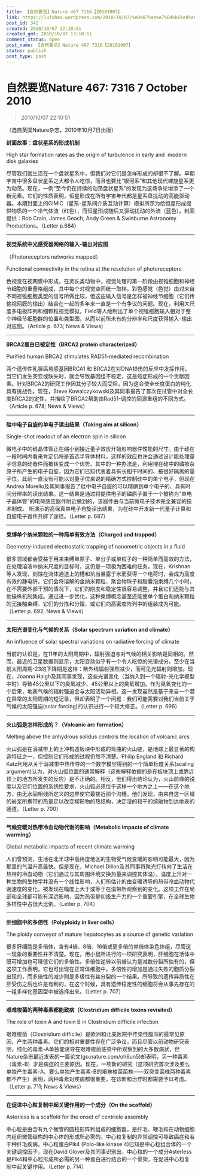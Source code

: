 ```yaml
---
title: 【自然要览】Nature 467 7316【20101007】
link: https://lufuhao.wordpress.com/2010/10/07/%e8%87%aa%e7%84%b6%e8%a6%81%e8%a7%88nature-467-7316-7-october-2010/
post_id: 342
created: 2010/10/07 22:10:51
created_gmt: 2010/10/07 13:10:51
comment_status: open
post_name: 【自然要览】Nature 467 7316【20101007】
status: publish
post_type: post
---
```


# 自然要览Nature 467: 7316 7 October 2010

> 2010/10/07 22:10:51

 

（选自英国Nature杂志，2010年10月7日出版）
 
**封面故事：盘状星系的形成机制**

High star formation rates as the origin of turbulence in early and  modern disk galaxies

尽管我们就生活在一个盘状星系中，但我们对它们是怎样形成的却很不了解。早期宇宙中很多盘状星系之大都令人吃惊，而且也要比“银河系”和其他现代螺旋星系更为动荡。现在，一例“至今仍在持续的动荡盘状星系”的发现为这场争论增添了一个新元素。它们的性质表明，恒星形成在所有宇宙年代都是星系盘扰动的高能驱动器。本期封面上的GIMIC（星系-星系间介质互动计算）模拟所示为给恒星形成提供物质的一个冷气体流（红色），而恒星形成随后又驱动扰动的外流（蓝色）。封面提供：Rob Crain, James Geach, Andy Green & Swinburne Astronomy Productions。（Letter p.684）

***

**视觉系统中光感受器网络的输入-输出对应图**

（Photoreceptors networks mapped）

Functional connectivity in the retina at the resolution of photoreceptors

色视觉在视网膜中形成，在灵长类动物中，视觉处理的第一阶段由视锥细胞和神经节细胞的重叠格组成，其中每个对视觉空间统一取样。彩色感觉（色觉）由对来自不同视锥细胞类型的信号所做比较，但这些输入信号是怎样被神经节细胞（它们传输视网膜的输出）结合在一起的多年来一直是一个有争议的问题。现在，利用大尺度多电极阵列和细颗粒视觉模拟，Field等人绘制出了单个视锥细胞输入相对于整个神经节细胞群的位置和类型图，从而以前所未有的分辨率和尺度获得输入-输出对应图。（Article p. 673; News & Views）

***

**BRCA2蛋白已被定性（BRCA2 protein characterized）**

Purified human BRCA2 stimulates RAD51-mediated recombination

两个遗传性乳腺癌易感基因BRCA1 和 BRCA2在对DNA损伤的反应中发挥作用。当它们发生突变或缺失时，就会导致基因组不稳定，这是癌症形成的一个贡献因素。针对BRCA2的研究工作因其分子较大而受阻，因为这会使全长度蛋白的纯化具有挑战性。现在，Steve Kowalczykowski及其同事报告了首次在试管中对全长度BRCA2的定性，并描绘了BRCA2帮助由Rad51-调控的同源重组的不同方式。（Article p. 678; News & Views）

***

**硅中电子自旋的单电子读出结果（Taking aim at silicon）**

Single-shot readout of an electron spin in silicon

微电子中的硅晶体管正在缩小到接近量子效应开始影响器件性能的尺寸。由于硅在一段时间内看来肯定仍将是首选半导体材料，这样的效应也许会通过设计能处理量子信息的硅器件而被转变成一个优势。其中的一种办法是，利用埋在硅中的磷掺杂原子所产生的电子自旋，因为它们已知代表着具有长相干时间的、被很好隔离的量子位。此前一直没有可能以对量子位来说的精确方式控制硅中的单个电子，但现在Andrea Morello及其同事报告了硅中电子自旋的可以精确到单个电子的、具有时间分辨率的读出结果。这一结果是通过将提供电子的磷原子置于一个被称为“单电子晶体管”的电荷感应器件附近做到的，该器件由与当前微电子技术完全兼容的技术制成。 所演示的高保真单电子自旋读出结果，为在硅中开发新一代量子计算和自旋电子器件开辟了途径。（Letter p. 687）

  
***

**束缚单个纳米颗粒的一种简单有效方法（Charged and trapped）**

Geometry-induced electrostatic trapping of nanometric objects in a fluid

很多领域都会受益于用来束缚单原子、单分子或单粒子的一种简单而高效的方法，在处理溶液中纳米尺度的目标时，这仍是一项极为困难的任务。现在，Krishnan等人发现，刻蚀在流体通道上的槽和坑当暴露于水而获得一个电荷时，会成为高度有效的静电阱。它们会将溶解的金纳米颗粒、聚合物珠子和脂囊泡束缚几个小时，在不需要外部干预的情况下，它们的刚度和稳定性很容易调整，并且它们还能与其他操纵机制集成。通过进一步优化，这种束缚概念甚至还能使单个蛋白和纳米颗粒的无接触束缚、它们的分拣和分馏、或它们向高密度阵列中的组装成为可能。（Letter p. 692; News & Views）

***

**太阳光谱变化与气候的关系（Solar spectrum variation and climate）**

An influence of solar spectral variations on radiative forcing of climate

当前的认识是，在11年的太阳周期中，辐射强迫与对气候的相关影响是同相的。然而，最近的卫星数据则显示，太阳变动似乎有一个令人吃惊的光谱成分，至少在当前太阳周期-23的下降期是这样：紫外线辐射强烈减少，而可见光辐射则增加。现在，Joanna Haigh及其同事发现，这些光谱变化（当纳入到一个辐射-光化学模型中时）导致45公里以下的臭氧减少、45公里以上的臭氧增加。作为臭氧变化的一个后果，地表气候的辐射强迫会与太阳活动异相。这一发现虽然是基于来自一个潜在异常的太阳周期的短记录，但却表明了一个问题：我们可能需要对我们当前关于气候的太阳强迫(solar forcing)的认识进行一个较大修正。（Letter p. 696）

***

**火山弧是怎样形成的？（Volcanic arc formation）**

Melting above the anhydrous solidus controls the location of volcanic arcs

火山弧是在消减带上的上冲构造板块中形成的弯曲的火山链，是地球上最显著的构造特征之一，但控制它们形成的过程仍然不清楚。Philip England 和 Richard Katz利用从关于消减带中热传导的一个数学模型得到的一个简单标度关系(scaling argument)认为，对火山弧位置的通常解释（这些解释依据的是在板块顶上或靠近顶上的地方所发生的反应）是不正确的。相反，他们得出结论认为，火山前缘的锐度以及它们位置的系统性要求，火山弧必须位于这样一个地方之上——在这个地方，由无水固相线所定义的边界使它最接近那个沟槽。他们发现，由来自这一区域的岩浆所携带的热量足以改变楔形物的热结构，决定湿的和干的熔融物到达地表的通道。（Letter p. 700）

***

**气候变暖对热带冷血动物代谢的影响（Metabolic impacts of climate warming）**

Global metabolic impacts of recent climate warming

人们曾预测，生活在北半球中高纬度地区的生物受气候变暖的影响可能最大，因为那里的气温升高最快。但是现在，Michael Dillon及其同事将聚光灯转向了生活在热带的冷血动物（它们通过与其周围环境交换热量来调控其体温）。温度上升对一种生物的生物学并没有一个线性影响，人们所估计的由变暖诱导的热带冷血动物代谢速度的变化，被发现在幅度上大于或等于在温带所观察到的变化。这项工作在局部和全球都可能有深远影响，因为热带是初级生产力的一个重要引擎，在全球生物多样性中占很大比例。（Letter p. 704）

***

**肝细胞中的多倍性（Polyploidy in liver cells）**

The ploidy conveyor of mature hepatocytes as a source of genetic variation

很多肝细胞是多倍体，含有4倍、8倍、16倍或更多倍的单倍体染色体组，尽管这一现象的重要性并不清楚。现在，用小鼠所进行的一项研究表明，肝细胞在活体中既可增加也可降低它们的多倍性。多倍性逆转以前被认为是减数分裂所独有的，但这项工作表明，它也可出现在正常体细胞中。多倍性的增加是通过失败的胞质分裂出现的，而多倍性的减少则是多极性有丝分裂的一个结果。所导致的遗传异质性在肝受伤之后也许是有利的，在这个时候，具有遗传稳定性的细胞将会从事先存在的一组多样化基因型中被选择出来。（Letter p. 707）

***

**艰难梭菌的两种毒素都能致病（Clostridium difficile toxins revisited）**

The role of toxin A and toxin B in Clostridium difficile infection

艰难梭菌（Clostridium difficile）是欧洲和北美医院中传染性腹泻的最常见原因，产生两种毒素。它们的相对重要性存在广泛争议，而且尽管以前动物研究表明，纯化的毒素-A单独能诱导在艰难梭菌感染中所观察到的大多数病状，但Nature杂志最近发表的一篇论文(go.nature.com/oh6un5)却表明，另一种毒素（毒素-B）才是病症的主要原因。现在，一项新的研究（这项研究首次涉及要么单独产生毒素-A、要么单独产生毒素-B的艰难梭菌菌株——双突变菌株两种毒素都不产生）表明，两种毒素对疾病都很重要，在诊断和治疗时都需要予以考虑。（Letter p. 711; News & Views）

***

**在促进中心粒复制中起关键作用的一个成分（On the scaffold）**

Asterless is a scaffold for the onset of centriole assembly

中心粒是由含有九个微管的圆柱形阵列组成的细胞器，是纤毛、鞭毛和在动物细胞内组织微管结构的中心体的形成所必需的。中心粒复制的异常调控可导致癌症和若干种纤毛疾病。中心粒蛋白Plk4 (Polo-like kinase 4)已知是中心粒组合体的一个关键调控因子，现在David Glover及其同事识别出，中心粒的一个成分Asterless是Plk4和中心粒形成所必需的另一种蛋白进行结合的一个骨架，在促进中心粒复制中起关键作用。（Letter p. 714）
